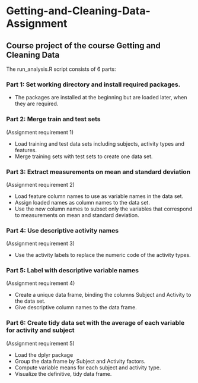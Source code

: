 # Getting-and-Cleaning-Data-Assignment
## Course project of the course Getting and Cleaning Data

The run_analysis.R script consists of 6 parts:

### Part 1: Set working directory and install required packages. 
- The packages are installed at the beginning but are loaded later, when they are required.  

### Part 2: Merge train and test sets 
(Assignment requirement 1)
- Load training and test data sets including subjects, activity types and features.
- Merge training sets with test sets to create one data set.

### Part 3: Extract measurements on mean and standard deviation
(Assignment requirement 2)
- Load feature column names to use as variable names in the data set.
- Assign loaded names as column names to the data set.
- Use the new column names to subset only the variables that correspond to measurements on mean and standard deviation.

### Part 4: Use descriptive activity names
(Assignment requirement 3)
- Use the activity labels to replace the numeric code of the activity types.

### Part 5: Label with descriptive variable names
(Assignment requirement 4)
- Create a unique data frame, binding the columns Subject and Activity to the data set.
- Give descriptive column names to the data frame.

### Part 6: Create tidy data set with the average of each variable for activity and subject
(Assignment requirement 5)
- Load the dplyr package
- Group the data frame by Subject and Activity factors.
- Compute variable means for each subject and activity type.
- Visualize the definitive, tidy data frame.
